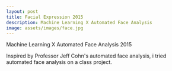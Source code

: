 ```yaml
---
layout: post
title: Facial Expression 2015
description: Machine Learning X Automated Face Analysis
image: assets/images/face.jpg
---
```


Machine Learning X Automated Face Analysis 2015

Inspired by Professor Jeff Cohn's automated face analysis, i tried automated face analysis on a class project.


